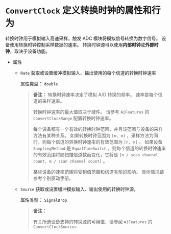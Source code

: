 # `ConvertClock` 定义转换时钟的属性和行为

转换时钟用于模拟输入高速采样，触发 ADC 模块将模拟信号转换为数字信号。
设备使用转换时钟控制采样数据的速率。
转换时钟源可以使用**内部时钟**或**外部时钟**，取决于设备功能。

* 属性
  * `Rate` 获取或设置缓冲模拟输入、输出使用的每个信道的转换时钟速率
    
    属性类型： `double`
    
    > **备注：**
    > 转换时钟速率决定了模拟 A/D 转换的频率。
    > 速率是每个信道的采样速率。
    > 
    > 转换时钟速率的最大值取决于硬件。
    > 请参考 `AiFeatures` 的 `ConvertClockRange` 配置转换时钟速率。
    > 
    > 每个设备都有一个有效的转换时钟范围，并且该范围与设备的采样方法有某种关系。
    > 如果转换时钟范围为 `[n, m]` ，采样方法为同时，则每个信道的转换时钟速率的有效范围为 `[n, m]` 。
    > 如果设备 `SamplingMethod` 是 `EqualTimeSwitch` ，则每个信道的转换时钟速率的有效范围将随扫描信道数而变化，它将是 `[n / scan channel count, m / scan channel count]` 。
    > 
    > 某些设备的速率范围将受到值范围和信道类型的影响。
    > 具体情况请参考个别驱动手册。
    
  * `Source` 获取或设置缓冲模拟输入、输出使用的转换时钟源。 
    
    属性类型： `SignalDrop`
    
    > **备注：**
    > 
    > 有关所选设备支持的转换源的可用值，请参阅 `AiFeatures` 的 `ConvertClockSources`
